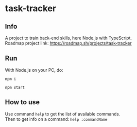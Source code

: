 # task-tracker

## Info
A project to train back-end skills, here Node.js with TypeScript.  
Roadmap project link: https://roadmap.sh/projects/task-tracker

## Run
With Node.js on your PC, do:
```
npm i
```

```
npm start
```
## How to use
Use command `help` to get the list of available commands.  
Then to get info on a command: `help :commandName`
